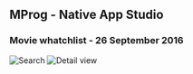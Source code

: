 ## MProg - Native App Studio
### Movie whatchlist - 26 September 2016
![Search](/screenshots/search.png?raw=true "Search")
![Detail view](/screenshots/detail.png?raw=true "Detailview")
